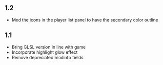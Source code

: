 ## 1.2

- Mod the icons in the player list panel to have the secondary color outline

## 1.1

- Bring GLSL version in line with game
- Incorporate highlight glow effect
- Remove depreciated modinfo fields
